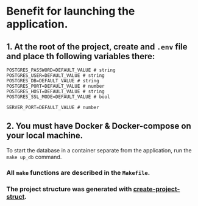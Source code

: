 # Benefit for launching the application.

## 1. At the root of the project, create and ```.env``` file and place th following variables there:
```
POSTGRES_PASSWORD=DEFAULT_VALUE # string
POSTGRES_USER=DEFAULT_VALUE # string
POSTGRES_DB=DEFAULT_VALUE # string
POSTGRES_PORT=DEFAULT_VALUE # number
POSTGRES_HOST=DEFAULT_VALUE # string
POSTGRES_SSL_MODE=DEFAULT_VALUE # bool

SERVER_PORT=DEFAULT_VALUE # number
```

## 2. You must have Docker & Docker-compose on your local machine.
To start the database in a container separate from the application, run the `make up_db` command.

### All `make` functions are described in the `Makefile`.

### The project structure was generated with [create-project-struct](https://github.com/blackmarllbor0/create-project-struct).